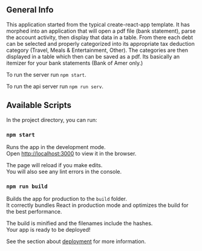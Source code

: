 ## General Info
This application started from the typical create-react-app template. It has morphed into an application that will open a pdf file (bank statement), parse the account activity, then display that data in a table. From there each debt can be selected and properly categorized into its appropriate tax deduction category (Travel, Meals & Entertainment, Other). The categories are then displayed in a table which then can be saved as a pdf. Its basically an itemizer for your bank statements (Bank of Amer only.)

To run the server run `npm start`.

To run the api server run `npm run serv`.


## Available Scripts

In the project directory, you can run:

### `npm start`

Runs the app in the development mode.<br>
Open [http://localhost:3000](http://localhost:3000) to view it in the browser.

The page will reload if you make edits.<br>
You will also see any lint errors in the console.

### `npm run build`

Builds the app for production to the `build` folder.<br>
It correctly bundles React in production mode and optimizes the build for the best performance.

The build is minified and the filenames include the hashes.<br>
Your app is ready to be deployed!

See the section about [deployment](https://facebook.github.io/create-react-app/docs/deployment) for more information.
